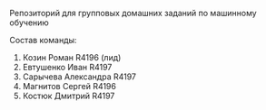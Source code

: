 Репозиторий для групповых домашних заданий по машинному обучению

Состав команды:

1. Козин Роман R4196 (лид)
2. Евтушенко Иван R4197
3. Сарычева Александра R4197
4. Магнитов Сергей R4196
5. Костюк Дмитрий R4197